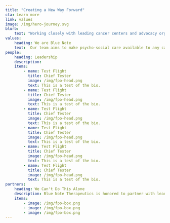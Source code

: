 ```yaml
---
title: "Creating a New Way Forward"
cta: Learn more
link: values
image: /img/hero-journey.svg
blurb:
    text: "Working closely with leading cancer centers and advocacy organizations, Blue Note is creating clinically-validated, FDA-approved digital devices for reducing cancer-related stress and anxiety."
values:
    heading: We are Blue Note
    text:  Our team aims to make psycho-social care available to any cancer patient, at any time, on patients’ own mobile devices. Cancer patients and leading clinicians are our partners in developing programs that are highly effective and engaging, so that it's easier for patients to stick with them.
people:
    heading: Leadership
    description: 
    items:
        - name: Test Flight
          title: Chief Tester
          image: /img/fpo-head.png
          text: This is a test of the bio.
        - name: Test Flight
          title: Chief Tester
          image: /img/fpo-head.png
          text: This is a test of the bio.
        - name: Test Flight
          title: Chief Tester
          image: /img/fpo-head.png
          text: This is a test of the bio.
        - name: Test Flight
          title: Chief Tester
          image: /img/fpo-head.png
          text: This is a test of the bio.
        - name: Test Flight
          title: Chief Tester
          image: /img/fpo-head.png
          text: This is a test of the bio.
        - name: Test Flight
          title: Chief Tester
          image: /img/fpo-head.png
          text: This is a test of the bio.
partners:
    heading: We Can't Do This Alone
    description: Blue Note Therapeutics is honored to partner with leading cancer care organizations in our quest to help cancer patients live better.
    items:
        - image: /img/fpo-box.png
        - image: /img/fpo-box.png
        - image: /img/fpo-box.png
---
```



